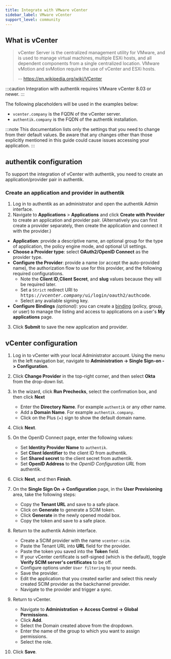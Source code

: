 ```yaml
---
title: Integrate with VMware vCenter
sidebar_label: VMware vCenter
support_level: community
---
```


## What is vCenter

> vCenter Server is the centralized management utility for VMware, and is used to manage virtual machines, multiple ESXi hosts, and all dependent components from a single centralized location. VMware vMotion and svMotion require the use of vCenter and ESXi hosts.
>
> -- https://en.wikipedia.org/wiki/VCenter

:::caution
Integration with authentik requires VMware vCenter 8.03 or newer.
:::

The following placeholders will be used in the examples below:

- `vcenter.company` is the FQDN of the vCenter server.
- `authentik.company` is the FQDN of the authentik installation.

:::note
This documentation lists only the settings that you need to change from their default values. Be aware that any changes other than those explicitly mentioned in this guide could cause issues accessing your application.
:::

## authentik configuration

To support the integration of vCenter with authentik, you need to create an application/provider pair in authentik.

### Create an application and provider in authentik

1. Log in to authentik as an administrator and open the authentik Admin interface.
2. Navigate to **Applications** > **Applications** and click **Create with Provider** to create an application and provider pair. (Alternatively you can first create a provider separately, then create the application and connect it with the provider.)

- **Application**: provide a descriptive name, an optional group for the type of application, the policy engine mode, and optional UI settings.
- **Choose a Provider type**: select **OAuth2/OpenID Connect** as the provider type.
- **Configure the Provider**: provide a name (or accept the auto-provided name), the authorization flow to use for this provider, and the following required configurations.
    - Note the **Client ID**,**Client Secret**, and **slug** values because they will be required later.
    - Set a `Strict` redirect URI to <kbd>https://<em>vcenter.company</em>/ui/login/oauth2/authcode</kbd>.
    - Select any available signing key.
- **Configure Bindings** _(optional)_: you can create a [binding](/docs/add-secure-apps/flows-stages/bindings/) (policy, group, or user) to manage the listing and access to applications on a user's **My applications** page.

3. Click **Submit** to save the new application and provider.

## vCenter configuration

1. Log in to vCenter with your local Administrator account. Using the menu in the left navigation bar, navigate to **Administration -> Single Sign-on -> Configuration**.

2. Click **Change Provider** in the top-right corner, and then select **Okta** from the drop-down list.

3. In the wizard, click **Run Prechecks**, select the confirmation box, and then click **Next**

    - Enter the **Directory Name**. For example `authentik` or any other name.
    - Add a **Domain Name**. For example `authentik.company`.
    - Click on the Plus (+) sign to show the default domain name.

4. Click **Next**.

5. On the OpenID Connect page, enter the following values:

    - Set **Identity Provider Name** to `authentik`.
    - Set **Client Identifier** to the client ID from authentik.
    - Set **Shared secret** to the client secret from authentik.
    - Set **OpenID Address** to the _OpenID Configuration URL_ from authentik.

6. Click **Next**, and then **Finish**.

7. On the **Single Sign On -> Configuration** page, in the **User Provisioning** area, take the following steps:

    - Copy the **Tenant URL** and save to a safe place.
    - Click on **Generate** to generate a SCIM token.
    - Click **Generate** in the newly opened modal box.
    - Copy the token and save to a safe place.

8. Return to the authentik Admin interface.

    - Create a SCIM provider with the name `vcenter-scim`.
    - Paste the Tenant URL into **URL** field for the provider.
    - Paste the token you saved into the **Token** field.
    - If your vCenter certificate is self-signed (which is the default), toggle **Verify SCIM server's certificates** to be off.
    - Configure options under `User filtering` to your needs.
    - Save the provider.
    - Edit the application that you created earlier and select this newly created SCIM provider as the backchannel provider.
    - Navigate to the provider and trigger a sync.

9. Return to vCenter.

    - Navigate to **Administration -> Access Control -> Global Permissions**.
    - Click **Add**.
    - Select the Domain created above from the dropdown.
    - Enter the name of the group to which you want to assign permissions.
    - Select the role.

10. Click **Save**.
